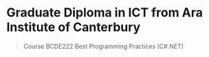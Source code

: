 # Graduate Diploma in ICT from Ara Institute of Canterbury
> Course BCDE222 Best Programming Practices (C#.NET)
